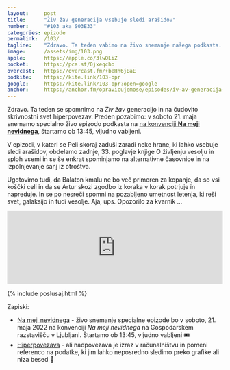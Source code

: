 ```yaml
---
layout: 	post
title:  	"Živ žav generacija vsebuje sledi arašidov"
number: 	"#103 aka S03E33"
categories:	epizode
permalink:	/103/
tagline: 	"Zdravo. Ta teden vabimo na živo snemanje našega podkasta. Le to se bo zgodilo 21. 05. ob 13:45 na Gospodarskem razstavišču, v okviru konvencije Na meji nevidnega. Vabljeni."
image:		/assets/img/103.png
apple:		https://apple.co/3lwOLiZ
pocket:		https://pca.st/0jxeqcho
overcast:	https://overcast.fm/+beHh6jBaE
podkite:	https://kite.link/103-opr
google:		https://kite.link/103-opr?open=google
anchor:		https://anchor.fm/opravicujemose/episodes/iv-av-generacija-vsebuje-sledi-araidov-e1iiouu
---
```


Zdravo. Ta teden se spomnimo na _Živ žav_ generacijo in na čudovito skrivnostni svet hiperpovezav. Preden pozabimo: v soboto 21. maja snemamo specialno živo epizodo podkasta na [na konvenciji **Na meji nevidnega**](https://nmn.si/program-2022/), štartamo ob 13:45, vljudno vabljeni. 

V epizodi, v kateri se Peli skoraj zaduši zaradi neke hrane, ki lahko vsebuje sledi arašidov, obdelamo zadnje, 33. poglavje knjige O življenju vesolju in sploh vsemi in se še enkrat spominjamo na alternativne časovnice in na izpolnjevanje sanj iz otroštva.

Ugotovimo tudi, da Balaton kmalu ne bo več primeren za kopanje, da so vsi koščki celi in da se Artur skozi zgodbo iz koraka v korak potrjuje in napreduje. In se po nesreči spomni na pozabljeno umetnost letenja, ki reši svet, galaksijo in tudi vesolje. Aja, ups. Opozorilo za kvarnik ... 

<iframe src="https://www.listennotes.com/podcasts/opravičujemo-se-za/živ-žav-generacija-vsebuje-IjTexzMWy-X/embed/" height="170px" width="100%" style="width: 1px; min-width: 100%;" loading="lazy" frameborder="0" scrolling="no"></iframe>

{% include poslusaj.html %}

Zapiski:
- [Na meji nevidnega](https://nmn.si/program-2022/) - živo snemanje specialne epizode bo v soboto, 21. maja 2022 na konvenciji _Na meji nevidnega_ na Gospodarskem razstavišču v Ljubljani. Štartamo ob 13:45, vljudno vabljeni 🎟
- [Hiperpovezava](https://sl.wikipedia.org/wiki/Hiperpovezava) - ali nadpovezava je izraz v računalništvu in pomeni referenco na podatke, ki jim lahko neposredno sledimo preko grafike ali niza besed 🔗 
